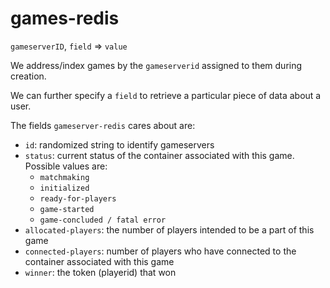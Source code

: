# games-redis
`gameserverID`, `field` => `value`

We address/index games by the `gameserverid`  assigned to them during creation. 

We can further specify a `field` to retrieve a particular piece of data about a user.

The fields `gameserver-redis` cares about are:

* `id`: randomized string to identify gameservers
* `status`: current status of the container associated with this game. Possible values are:
	* `matchmaking`
	* `initialized`
	* `ready-for-players`
	* `game-started`
	* `game-concluded / fatal error `
* `allocated-players`: the number of players intended to be a part of this game
* `connected-players`: number of players who have connected to the container associated with this game
* `winner`: the token (playerid) that won